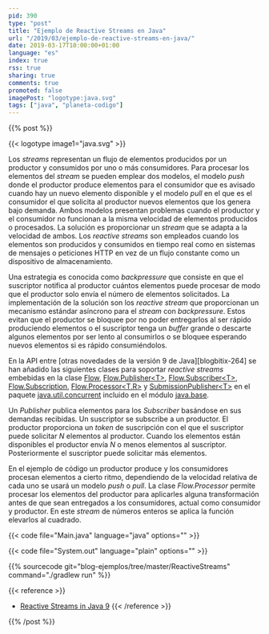```yaml
---
pid: 390
type: "post"
title: "Ejemplo de Reactive Streams en Java"
url: "/2019/03/ejemplo-de-reactive-streams-en-java/"
date: 2019-03-17T10:00:00+01:00
language: "es"
index: true
rss: true
sharing: true
comments: true
promoted: false
imagePost: "logotype:java.svg"
tags: ["java", "planeta-codigo"]
---
```


{{% post %}}

{{< logotype image1="java.svg" >}}

Los _streams_ representan un flujo de elementos producidos por un productor y consumidos por uno o más consumidores. Para procesar los elementos del _stream_ se pueden emplear dos modelos, el modelo _push_ donde el productor produce elementos para el consumidor que es avisado cuando hay un nuevo elemento disponible y el modelo _pull_ en el que es el consumidor el que solicita al productor nuevos elementos que los genera bajo demanda. Ambos modelos presentan problemas cuando el productor y el consumidor no funcionan a la misma velocidad de elementos producidos o procesados. La solución es proporcionar un _stream_ que se adapta a la velocidad de ambos. Los _reactive streams_ son empleados cuando los elementos son producidos y consumidos en tiempo real como en sistemas de mensajes o peticiones HTTP en vez de un flujo constante como un dispositivo de almacenamiento.

Una estrategia es conocida como _backpressure_ que consiste en que el suscriptor notifica al productor cuántos elementos puede procesar de modo que el productor solo envía el número de elementos solicitados. La implementación de la solución son los _reactive stream_ que proporcionan un mecanismo estándar asíncrono para el _stream_ con _backpressure_. Estos evitan que el productor se bloquee por no poder entregarlos al ser rápido produciendo elementos o el suscriptor tenga un _buffer_ grande o descarte algunos elementos por ser lento al consumirlos o se bloquee esperando nuevos elementos si es rápido consumiéndolos.

En la API entre [otras novedades de la versión 9 de Java][blogbitix-264] se han añadido las siguientes clases para soportar _reactive streams_ embebidas en la clase [Flow](javadoc11:java.base/java/util/concurrent/Flow.html), [Flow.Publisher\<T>](javadoc11:java.base/java/util/concurrent/Flow.Publisher.html), [Flow.Subscriber\<T>](javadoc11:java.base/java/util/concurrent/Flow.Subscriber.html), [Flow.Subscription](javadoc11:java.base/java/util/concurrent/Flow.Subscription.html), [Flow.Processor<T,R>](javadoc11:java.base/java/util/concurrent/Flow.Processor.html) y [SubmissionPublisher\<T>](javadoc11:java.base/java/util/concurrent/SubmissionPublisher.html) en el paquete [java.util.concurrent](javadoc11:java.base/java/util/concurrent/package-summary.html) incluido en el módulo [java.base](javadoc11:java.base/module-summary.html).

Un _Publisher_ publica elementos para los _Subscriber_ basándose en sus demandas recibidas. Un suscriptor se subscribe a un productor. El productor proporciona un _token_ de suscripción con el que el suscriptor puede solicitar _N_ elementos al productor. Cuando los elementos están disponibles el productor envía _N_ o menos elementos al suscriptor. Posteriormente el suscriptor puede solicitar más elementos.

En el ejemplo de código un productor produce y los consumidores procesan elementos a cierto ritmo, dependiendo de la velocidad relativa de cada uno se usará un modelo _push_ o _pull_. La clase _Flow.Processor_ permite procesar los elementos del productor para aplicarles alguna transformación antes de que sean entregados a los consumidores, actual como consumidor y productor. En este _stream_ de números enteros se aplica la función elevarlos al cuadrado.

{{< code file="Main.java" language="java" options="" >}}

{{< code file="System.out" language="plain" options="" >}}

{{% sourcecode git="blog-ejemplos/tree/master/ReactiveStreams" command="./gradlew run" %}}

{{< reference >}}
* [Reactive Streams in Java 9](https://dzone.com/articles/reactive-streams-in-java-9)
{{< /reference >}}

{{% /post %}}

